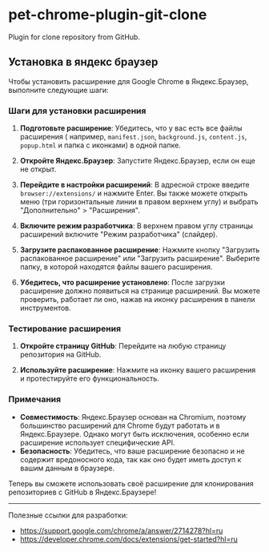 # pet-chrome-plugin-git-clone

Plugin for clone repository from GitHub.

## Установка в яндекс браузер

Чтобы установить расширение для Google Chrome в Яндекс.Браузер, выполните следующие шаги:

### Шаги для установки расширения

1. **Подготовьте расширение**:
   Убедитесь, что у вас есть все файлы расширения (
   например, `manifest.json`, `background.js`, `content.js`, `popup.html` и папка с иконками) в одной папке.

2. **Откройте Яндекс.Браузер**:
   Запустите Яндекс.Браузер, если он еще не открыт.

3. **Перейдите в настройки расширений**:
   В адресной строке введите `browser://extensions/` и нажмите Enter. Вы также можете открыть меню (три горизонтальные
   линии в правом верхнем углу) и выбрать "Дополнительно" > "Расширения".

4. **Включите режим разработчика**:
   В верхнем правом углу страницы расширений включите "Режим разработчика" (слайдер).

5. **Загрузите распакованное расширение**:
   Нажмите кнопку "Загрузить распакованное расширение" или "Загрузить расширение". Выберите папку, в которой находятся
   файлы вашего расширения.

6. **Убедитесь, что расширение установлено**:
   После загрузки расширение должно появиться на странице расширений. Вы можете проверить, работает ли оно, нажав на
   иконку расширения в панели инструментов.

### Тестирование расширения

1. **Откройте страницу GitHub**:
   Перейдите на любую страницу репозитория на GitHub.

2. **Используйте расширение**:
   Нажмите на иконку вашего расширения и протестируйте его функциональность.

### Примечания

- **Совместимость**: Яндекс.Браузер основан на Chromium, поэтому большинство расширений для Chrome будут работать и в
  Яндекс.Браузере. Однако могут быть исключения, особенно если расширение использует специфические API.
- **Безопасность**: Убедитесь, что ваше расширение безопасно и не содержит вредоносного кода, так как оно будет иметь
  доступ к вашим данным в браузере.

Теперь вы сможете использовать своё расширение для клонирования репозиториев с GitHub в Яндекс.Браузере!

---
Полезные ссылки для разработки:

- https://support.google.com/chrome/a/answer/2714278?hl=ru
- https://developer.chrome.com/docs/extensions/get-started?hl=ru
